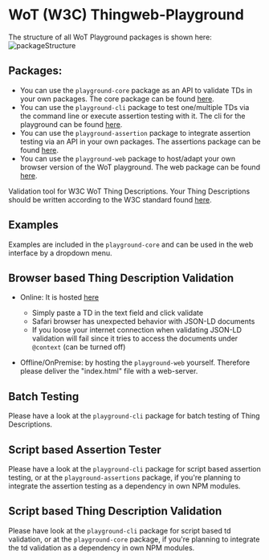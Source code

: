 # WoT (W3C) Thingweb-Playground
The structure of all WoT Playground packages is shown here: ![packageStructure](https://i.imgur.com/cbleWss.png)

## Packages:  
* You can use the `playground-core` package as an API to validate TDs in your own packages. The core package can be found [here](./playground-core/).
* You can use the `playground-cli` package to test one/multiple TDs via the command line or execute assertion testing with it. The cli for the playground can be found [here](./playground-cli/).
* You can use the `playground-assertion` package to integrate assertion testing via an API in your own packages. The assertions package can be found [here](./playground-assertions/). 
* You can use the `playground-web` package to host/adapt your own browser version of the WoT playground. The web package can be found [here](./playground-web/).

Validation tool for W3C WoT Thing Descriptions. Your Thing Descriptions should be written according to the W3C standard found [here](https://w3c.github.io/wot-thing-description/#).

## Examples
Examples are included in the `playground-core` and can be used in the web interface by a dropdown menu.

## Browser based Thing Description Validation
* Online: It is hosted [here](http://plugfest.thingweb.io/playground/)
  * Simply paste a TD in the text field and click validate
  * Safari browser has unexpected behavior with JSON-LD documents
  * If you loose your internet connection when validating JSON-LD validation will fail since it tries to access the documents under `@context` (can be turned off)

* Offline/OnPremise: by hosting the `playground-web` yourself. Therefore please deliver the "index.html" file with a web-server.

## Batch Testing
Please have a look at the `playground-cli` package for batch testing of Thing Descriptions.

## Script based Assertion Tester
Please have a look at the `playground-cli` package for script based assertion testing, or at the `playground-assertions` package, if you're planning to integrate the assertion testing as a dependency in own NPM modules. 

## Script based Thing Description Validation
Please have look at the `playground-cli` package for script based td validation, or at the `playground-core` package, if you're planning to integrate the td validation as a dependency in own NPM modules. 